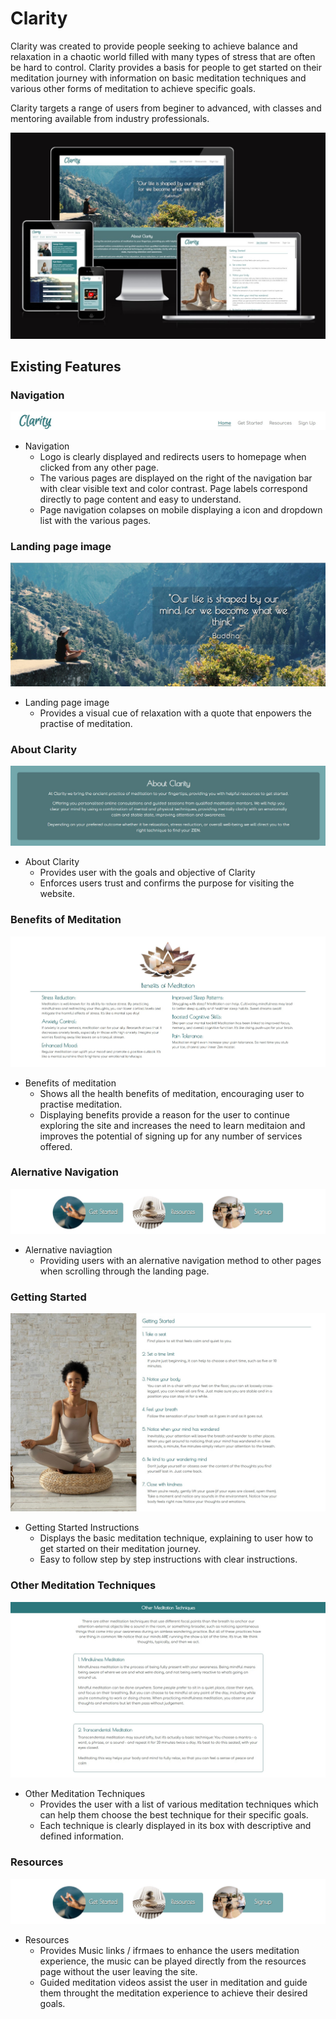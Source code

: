 # Clarity
Clarity was created to provide people seeking to achieve balance and relaxation in a chaotic world filled with many types of stress that are often be hard to control. Clarity provides a basis for people to get started on their meditation journey with information on basic meditation techniques and various other forms of meditation to achieve specific goals.

Clarity targets a range of users from beginer to advanced, with classes and mentoring available from industry professionals.  

![Clarity website display on various platforms](/assests/images/Readme-images/Clarity-responsive-layout.jpg)

## Existing Features

### Navigation

![Clarity Navigation bar image](/assests/images/Readme-images/Clarity-navigation-bar.jpg)

- Navigation
  - Logo is clearly displayed and redirects users to homepage when clicked from any other page.
  - The various pages are displayed on the right of the navigation bar with clear visible text and color contrast. Page labels correspond directly to page content and easy to understand.
  - Page navigation colapses on mobile displaying a icon and dropdown list with the various pages.

### Landing page image

![Clarity landing page banner image](/assests/images/Readme-images/Landing-page-image.jpg)

- Landing page image
    - Provides a visual cue of relaxation with a quote that enpowers the practise of meditation.

### About Clarity

![About Clarity image](/assests/images/Readme-images/About-Clarity.jpg)

- About Clarity
    - Provides user with the goals and objective of Clarity
    - Enforces users trust and confirms the purpose for visiting the website.

### Benefits of Meditation

![Benefits of Meditation image](/assests/images/Readme-images/Meditation-benefits.jpg)

- Benefits of meditation
    - Shows all the health benefits of meditation, encouraging user to practise meditation.
    - Displaying benefits provide a reason for the user to continue exploring the site and increases the need to learn meditaion and improves the potential of signing up for any number of services offered.

### Alernative Navigation

![Alernative Navigatiion method images](/assests/images/Readme-images/Addtional-page-navigation.jpg)

- Alernative naviagtion
    - Providing users with an alernative navigation method to other pages when scrolling through the landing page.

### Getting Started

![Basic Meditation sections with indstructions](/assests/images/Readme-images/Getting-started.jpg)

- Getting Started Instructions
    - Displays the basic meditation technique, explaining to user how to get started on their meditation journey.
    - Easy to follow step by step instructions with clear instructions.

### Other Meditation Techniques

![Other meditation techniques section](/assests/images/Readme-images/Other-techniques.jpg)

- Other Meditation Techniques
    - Provides the user with a list of various meditation techniques which can help them choose the best technique for their specific goals.
    - Each technique is clearly displayed in its box with descriptive and defined information.

### Resources

![Resources page with music and video iframes](/assests/images/Readme-images/Addtional-page-navigation.jpg)

- Resources
    - Provides Music links / ifrmaes to enhance the users meditation experience, the music can be played directly from the resources page without the user leaving the site.
    - Guided meditation videos assist the user in meditation and guide them throught the meditation experience to achieve their desired goals. 